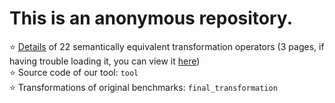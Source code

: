 # This is an anonymous repository.

⭐️ [Details](operators.pdf) of 22 semantically equivalent transformation operators (3 pages, if having trouble loading it, you can view it [here](https://drive.google.com/file/d/1clxGcZ4fivTVM7-9hFkTMkly5ZsXqGt1/view?usp=sharing))  
⭐️ Source code of our tool: `tool`  
⭐️ Transformations of original benchmarks: `final_transformation`

